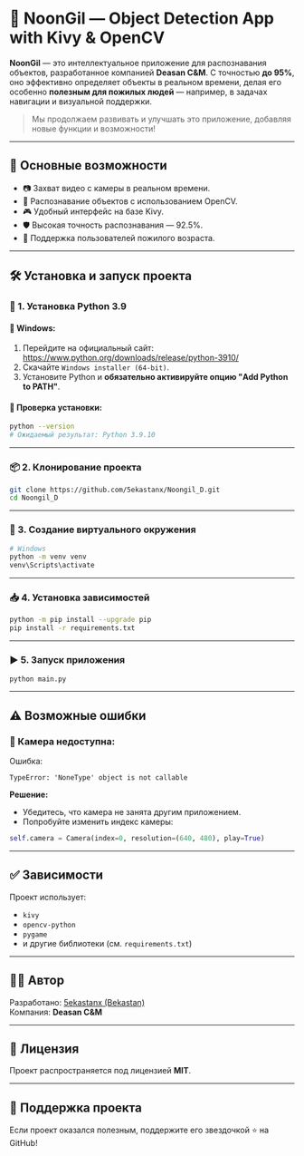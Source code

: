 # 🧠 NoonGil — Object Detection App with Kivy & OpenCV

**NoonGil** — это интеллектуальное приложение для распознавания объектов, разработанное компанией **Deasan C&M**. С точностью **до 95%**, оно эффективно определяет объекты в реальном времени, делая его особенно **полезным для пожилых людей** — например, в задачах навигации и визуальной поддержки.

> Мы продолжаем развивать и улучшать это приложение, добавляя новые функции и возможности!

---

## 🚀 Основные возможности

- 📷 Захват видео с камеры в реальном времени.
- 🧠 Распознавание объектов с использованием OpenCV.
- 🎮 Удобный интерфейс на базе Kivy.
- 🛡️ Высокая точность распознавания — 92.5%.
- 👵 Поддержка пользователей пожилого возраста.

---

## 🛠️ Установка и запуск проекта

### 📌 1. Установка Python 3.9

#### 🔹 Windows:
1. Перейдите на официальный сайт: https://www.python.org/downloads/release/python-3910/
2. Скачайте `Windows installer (64-bit)`.
3. Установите Python и **обязательно активируйте опцию "Add Python to PATH"**.

#### 🔹 Проверка установки:
```bash
python --version
# Ожидаемый результат: Python 3.9.10
```

---

### 📦 2. Клонирование проекта

```bash
git clone https://github.com/5ekastanx/Noongil_D.git
cd Noongil_D
```

---

### 🧪 3. Создание виртуального окружения

```bash
# Windows
python -m venv venv
venv\Scripts\activate
```

---

### 📥 4. Установка зависимостей

```bash
python -m pip install --upgrade pip
pip install -r requirements.txt
```

---

### ▶️ 5. Запуск приложения

```bash
python main.py
```

---

## ⚠️ Возможные ошибки

### 🔧 Камера недоступна:
Ошибка:
```
TypeError: 'NoneType' object is not callable
```
**Решение:**
- Убедитесь, что камера не занята другим приложением.
- Попробуйте изменить индекс камеры:
```python
self.camera = Camera(index=0, resolution=(640, 480), play=True)
```

---

## ✅ Зависимости

Проект использует:
- `kivy`
- `opencv-python`
- `pygame`
- и другие библиотеки (см. `requirements.txt`)

---

## 👨‍💻 Автор

Разработано: [5ekastanx (Bekastan)](https://github.com/5ekastanx)  
Компания: **Deasan C&M**

---

## 📃 Лицензия

Проект распространяется под лицензией **MIT**.

---

## 🌟 Поддержка проекта

Если проект оказался полезным, поддержите его звездочкой ⭐ на GitHub!